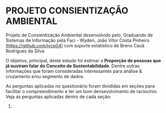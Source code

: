 # PROJETO CONSIENTIZAÇÃO AMBIENTAL

Projeto de Consientização Ambiental desenvolvido pelo, Graduando de Sistemas de Informação pela Faci - Wyden, João Vitor Costa Pinheiro [https://github.com/jvcp04] com suporte estatístico de Breno Cauã Rodrigues da Silva.

O objetivo, principal, deste estudo foi estimar a **Proporção de pessoas que já ouviram falar do Conceito de Sustentabilidade**. Dentre outras informações que foram consideradas interessantes para análise  & cruzamento e/ou segmento de dados.

As perguntas aplicadas no questionário foram divididas em seções para facilitar o compreendimento e ter um bom densevolvimento de raciocínio. Veja as perguntas aplicadas dentro de cada seção:

1. 
